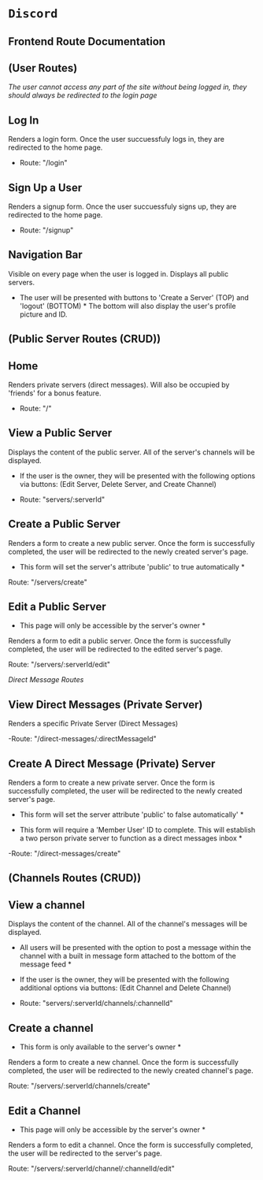 # `Discord`

## Frontend Route Documentation

## (User Routes)

*The user cannot access any part of the site without being logged in, they should always be redirected to the login page*

## Log In

Renders a login form. Once the user succuessfuly logs in, they are redirected to the home page.

- Route: "/login"


## Sign Up a User

Renders a signup form. Once the user succuessfuly signs up, they are redirected to the home page.

- Route: "/signup"

## Navigation Bar

Visible on every page when the user is logged in. Displays all public servers.

* The user will be presented with buttons to 'Create a Server' (TOP) and 'logout' (BOTTOM) *
The bottom will also display the user's profile picture and ID.

## (Public Server Routes (CRUD))

## Home

 Renders private servers (direct messages). Will also be occupied by 'friends' for a bonus feature.

- Route: "/"

## View a Public Server

Displays the content of the public server. All of the server's channels will be displayed.

* If the user is the owner, they will be presented with the following options via buttons: (Edit Server, Delete Server, and Create Channel)

- Route: "servers/:serverId"

## Create a Public Server

Renders a form to create a new public server. Once the form is successfully completed, the user will be redirected to the newly created server's page.

* This form will set the server's attribute 'public' to true automatically *

Route: "/servers/create"

## Edit a Public Server

* This page will only be accessible by the server's owner *

Renders a form to edit a public server. Once the form is successfully completed, the user will be redirected to the edited server's page.

Route: "/servers/:serverId/edit"

*Direct Message Routes*

## View Direct Messages (Private Server)

Renders a specific Private Server (Direct Messages)

-Route: "/direct-messages/:directMessageId"

## Create A Direct Message (Private) Server

Renders a form to create a new private server. Once the form is successfully completed, the user will be redirected to the newly created server's page.

* This form will set the server attribute 'public' to false automatically' *

* This form will require a 'Member User' ID to complete. This will establish a two person private server to function as a direct messages inbox *

-Route: "/direct-messages/create"

## (Channels Routes (CRUD))

## View a channel

Displays the content of the channel. All of the channel's messages will be displayed.

* All users will be presented with the option to post a message within the channel with a built in message form attached to the bottom of the message feed *

* If the user is the owner, they will be presented with the following additional options via buttons: (Edit Channel and Delete Channel)

- Route: "servers/:serverId/channels/:channelId"

## Create a channel

* This form is only available to the server's owner *

Renders a form to create a new channel. Once the form is successfully completed, the user will be redirected to the newly created channel's page.

Route: "/servers/:serverId/channels/create"


## Edit a Channel

* This page will only be accessible by the server's owner *

Renders a form to edit a channel. Once the form is successfully completed, the user will be redirected to the server's page.

Route: "/servers/:serverId/channel/:channelId/edit"
